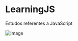 # LearningJS
 Estudos referentes a JavaScript

![image](https://user-images.githubusercontent.com/50966170/122159905-6c4d4280-ce45-11eb-96e6-f93afcc666ae.png)
